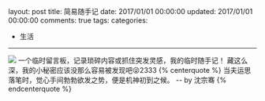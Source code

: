layout: post
title: 简易随手记
date: 2017/01/01 00:00:00
updated: 2017/01/01 00:00:00
comments: true
tags:
categories:
- 生活

---
<img src="https://eisenhao.coding.net/p/eisenhao/d/eisenhao/git/raw/master/uploads/messageBoard.jpg" class="full-image" />
一个临时留言板，记录琐碎内容或抓住突发灵感，我的临时随手记！
藏这么深，我的小秘密应该没那么容易被发现吧😜2333
<!-- more -->
{% centerquote %}
当夫运思落笔时，觉心手间勃勃欲发之势，便是机神初到之候。
-- by 沈宗骞
{% endcenterquote %}
